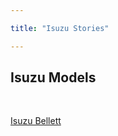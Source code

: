 ```yaml
---

title: "Isuzu Stories"

---
```




<h2>Isuzu Models</h2>



<ul style="list-style-type: none; padding-left: 0;">

&nbsp; <li><a href="/isuzu/bellett/">Isuzu Bellett</a></li>

</ul>